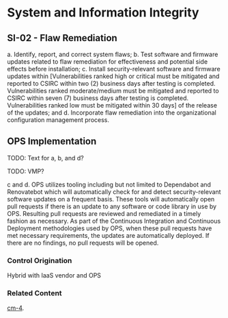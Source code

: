 # System and Information Integrity
## SI-02 - Flaw Remediation

a. Identify, report, and correct system flaws;
b. Test software and firmware updates related to flaw remediation for effectiveness and potential side effects before installation;
c. Install security-relevant software and firmware updates within [Vulnerabilities ranked high or critical must be mitigated and reported to CSIRC within two (2) business days after testing is completed. Vulnerabilities ranked moderate/medium must be mitigated and reported to CSIRC within seven (7) business days after testing is completed. Vulnerabilities ranked low must be mitigated within 30 days] of the release of the updates; and
d. Incorporate flaw remediation into the organizational configuration management process.

## OPS Implementation

TODO: Text for a, b, and d?

TODO: VMP?

c and d.  OPS utilizes tooling including but not limited to Dependabot and Renovatebot which will automatically check for and detect security-relevant software updates on a frequent basis. These tools will automatically open pull requests if there is an update to any software or code library in use by OPS. Resulting pull requests are reviewed and remediated in a timely fashion as necessary. As part of the Continuous Integration and Continuous Deployment methodologies used by OPS, when these pull requests have met necessary requirements, the updates are automatically deployed. If there are no findings, no pull requests will be opened.


### Control Origination

Hybrid with IaaS vendor and OPS

### Related Content

[cm-4](../cm-04/index.md).
